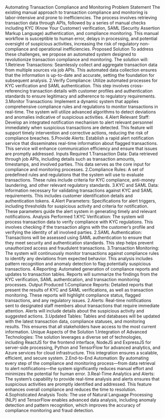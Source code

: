 Automating Transaction Compliance and Monitoring
Problem Statement
The existing manual approach to transaction compliance and monitoring is labor-intensive and prone to inefficiencies. The process involves retrieving transaction data through APIs, followed by a series of manual checks including KYC (Know Your Customer) verification, SAML (Security Assertion Markup Language) authentication, and compliance monitoring. This manual workflow is susceptible to human error, delays in processing, and potential oversight of suspicious activities, increasing the risk of regulatory non-compliance and operational inefficiencies.
Proposed Solution
To address these challenges, we propose an automated system designed to revolutionize transaction compliance and monitoring. The solution will:
1.Retrieve Transactions: Seamlessly collect and aggregate transaction data from multiple sources via job APIs. This automated data collection ensures that the information is up-to-date and accurate, setting the foundation for subsequent analysis.
2.Verify Compliance: Utilize automated processes for KYC verification and SAML authentication. This step involves cross-referencing transaction details with customer profiles and authentication standards to ensure legitimacy and adherence to regulatory requirements.
3.Monitor Transactions: Implement a dynamic system that applies comprehensive compliance rules and regulations to monitor transactions in real-time. The system will utilize advanced algorithms to detect deviations and anomalies indicative of suspicious activities.
4.Alert Relevant Staff: Develop an integrated notification mechanism to alert relevant personnel immediately when suspicious transactions are detected. This feature will support timely intervention and corrective actions, reducing the risk of compliance breaches.
5.Provide Alerts: Establish a rapid alert notification service that disseminates real-time information about flagged transactions. This service will enhance communication efficiency and ensure that issues are promptly addressed.
Inputs Required
1.Transaction Data: Data retrieved through job APIs, including details such as transaction amounts, timestamps, and involved parties. This data serves as the core input for compliance and monitoring processes.
2.Compliance Rules: A set of predefined rules and regulations that the system will use to evaluate transactions. These rules include criteria for KYC compliance, anti-money laundering, and other relevant regulatory standards.
3.KYC and SAML Data: Information necessary for validating transactions against KYC and SAML requirements. This includes customer identification details and authentication tokens.
4.Alert Parameters: Specifications for alert triggers, including thresholds for suspicious activity and criteria for notification. These parameters guide the alert system in generating timely and relevant notifications.
Analysis Performed
1.KYC Verification: The system will process transaction data to verify compliance with KYC regulations. This involves checking if the transaction aligns with the customer’s profile and verifying the identity of all involved parties.
2.SAML Authentication: Transactions will be assessed using SAML authentication to ensure that they meet security and authentication standards. This step helps prevent unauthorized access and fraudulent transactions.
3.Transaction Monitoring: The system will continuously monitor transactions against compliance rules to identify any deviations from expected behavior. This analysis includes pattern recognition and anomaly detection to flag potentially suspicious transactions.
4.Reporting: Automated generation of compliance reports and updates to transaction tables. Reports will summarize the findings from the KYC verification, SAML authentication, and transaction monitoring processes.
Output Produced
1.Compliance Reports: Detailed reports that present the results of KYC and SAML verifications, as well as transaction monitoring. These reports will highlight compliance status, flagged transactions, and any regulatory issues.
2.Alerts: Real-time notifications sent to designated staff members about transactions that require immediate attention. Alerts will include details about the suspicious activity and suggested actions.
3.Updated Tables: Tables and databases will be updated with the latest transaction data, compliance statuses, and monitoring results. This ensures that all stakeholders have access to the most current information.
Unique Aspects of the Solution
1.Integration of Advanced Technologies: The solution leverages a diverse set of technologies, including ReactJS for the frontend interface, NodeJS and ExpressJS for server-side processing, Python and TensorFlow for advanced analytics, and Azure services for cloud infrastructure. This integration ensures a scalable, efficient, and secure system.
2.End-to-End Automation: By automating every step of the compliance and monitoring process—from data retrieval to alert notifications—the system significantly reduces manual effort and minimizes the potential for human error.
3.Real-Time Analytics and Alerts: The system’s capability to provide real-time analysis and alerts ensures that suspicious activities are promptly identified and addressed. This feature enhances overall compliance and reduces the time to resolution.
4.Sophisticated Analysis Tools: The use of Natural Language Processing (NLP) and TensorFlow enables advanced data analysis, including anomaly detection and pattern recognition, which improves the accuracy of compliance monitoring and fraud detection.
